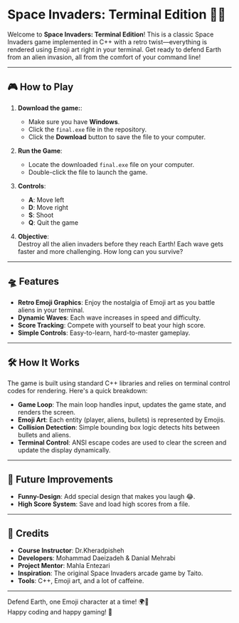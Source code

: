 # Space Invaders: Terminal Edition 🚀👾

Welcome to **Space Invaders: Terminal Edition**! This is a classic Space Invaders game implemented in C++ with a retro twist—everything is rendered using Emoji art right in your terminal. Get ready to defend Earth from an alien invasion, all from the comfort of your command line!

---

## 🎮 How to Play

1. **Download the game:**:  
   - Make sure you have **Windows**.  
   - Click the ```final.exe``` file in the repository.
   - Click the **Download** button to save the file to your computer.

2. **Run the Game**:  
   - Locate the downloaded ```final.exe``` file on your computer.
   - Double-click the file to launch the game.

3. **Controls**:  
   - **A**: Move left  
   - **D**: Move right  
   - **S**: Shoot  
   - **Q**: Quit the game  

4. **Objective**:  
   Destroy all the alien invaders before they reach Earth! Each wave gets faster and more challenging. How long can you survive?

---

## 🛸 Features

- **Retro Emoji Graphics**: Enjoy the nostalgia of Emoji art as you battle aliens in your terminal.  
- **Dynamic Waves**: Each wave increases in speed and difficulty.  
- **Score Tracking**: Compete with yourself to beat your high score.  
- **Simple Controls**: Easy-to-learn, hard-to-master gameplay.  

---

## 🛠️ How It Works

The game is built using standard C++ libraries and relies on terminal control codes for rendering. Here's a quick breakdown:

- **Game Loop**: The main loop handles input, updates the game state, and renders the screen.  
- **Emoji Art**: Each entity (player, aliens, bullets) is represented by Emojis.  
- **Collision Detection**: Simple bounding box logic detects hits between bullets and aliens.  
- **Terminal Control**: ANSI escape codes are used to clear the screen and update the display dynamically.  

---

## 🚀 Future Improvements

- **Funny-Design**: Add special design that makes you laugh 😂.  
- **High Score System**: Save and load high scores from a file.   

---

## 👾 Credits

- **Course Instructor**: Dr.Kheradpisheh
- **Developers**: Mohammad Daeizadeh & Danial Mehrabi  
- **Project Mentor**: Mahla Entezari
- **Inspiration**: The original Space Invaders arcade game by Taito.  
- **Tools**: C++, Emoji art, and a lot of caffeine.  

---

Defend Earth, one Emoji character at a time! 🌍👾  
Happy coding and happy gaming! 🚀